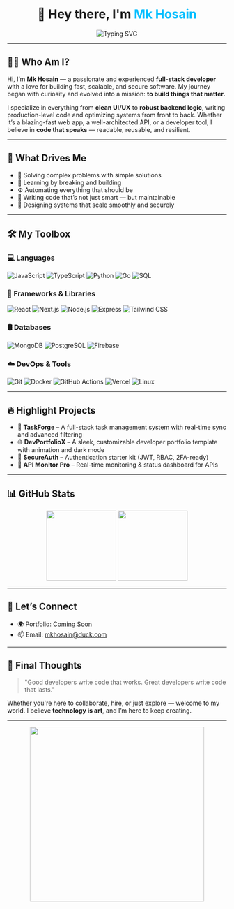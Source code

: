 <h1 align="center">👋 Hey there, I'm <span style="color:#00BFFF">Mk Hosain</span></h1>

<p align="center">
  <img src="https://readme-typing-svg.demolab.com?font=Fira+Code&duration=3500&pause=1000&color=00FFD1&center=true&vCenter=true&width=600&lines=Full-Stack+Engineer+%7C+Clean+Code+Advocate;Problem+Solver+%7C+Builder+%7C+Debugger;Driven+by+Code%2C+Fueled+by+Curiosity;Delivering+scalable+solutions+since+day+one." alt="Typing SVG" />
</p>

---

## 👨‍💻 Who Am I?

Hi, I’m **Mk Hosain** — a passionate and experienced **full-stack developer** with a love for building fast, scalable, and secure software. My journey began with curiosity and evolved into a mission: **to build things that matter.**

I specialize in everything from **clean UI/UX** to **robust backend logic**, writing production-level code and optimizing systems from front to back. Whether it’s a blazing-fast web app, a well-architected API, or a developer tool, I believe in **code that speaks** — readable, reusable, and resilient.

---

## 🚀 What Drives Me

- 🔎 Solving complex problems with simple solutions
- 🧠 Learning by breaking and building
- ⚙️ Automating everything that should be
- 🎯 Writing code that’s not just smart — but maintainable
- 📐 Designing systems that scale smoothly and securely

---

## 🛠️ My Toolbox

### 💻 Languages
![JavaScript](https://img.shields.io/badge/-JavaScript-black?style=flat-square&logo=javascript)
![TypeScript](https://img.shields.io/badge/-TypeScript-black?style=flat-square&logo=typescript)
![Python](https://img.shields.io/badge/-Python-black?style=flat-square&logo=python)
![Go](https://img.shields.io/badge/-Go-black?style=flat-square&logo=go)
![SQL](https://img.shields.io/badge/-SQL-black?style=flat-square&logo=postgresql)

### 🧰 Frameworks & Libraries
![React](https://img.shields.io/badge/-React-black?style=flat-square&logo=react)
![Next.js](https://img.shields.io/badge/-Next.js-black?style=flat-square&logo=next.js)
![Node.js](https://img.shields.io/badge/-Node.js-black?style=flat-square&logo=node.js)
![Express](https://img.shields.io/badge/-Express-black?style=flat-square&logo=express)
![Tailwind CSS](https://img.shields.io/badge/-TailwindCSS-black?style=flat-square&logo=tailwind-css)

### 🛢️ Databases
![MongoDB](https://img.shields.io/badge/-MongoDB-black?style=flat-square&logo=mongodb)
![PostgreSQL](https://img.shields.io/badge/-PostgreSQL-black?style=flat-square&logo=postgresql)
![Firebase](https://img.shields.io/badge/-Firebase-black?style=flat-square&logo=firebase)

### ☁️ DevOps & Tools
![Git](https://img.shields.io/badge/-Git-black?style=flat-square&logo=git)
![Docker](https://img.shields.io/badge/-Docker-black?style=flat-square&logo=docker)
![GitHub Actions](https://img.shields.io/badge/-GitHub%20Actions-black?style=flat-square&logo=github-actions)
![Vercel](https://img.shields.io/badge/-Vercel-black?style=flat-square&logo=vercel)
![Linux](https://img.shields.io/badge/-Linux-black?style=flat-square&logo=linux)

---

## 🔥 Highlight Projects

- 🧭 **TaskForge** – A full-stack task management system with real-time sync and advanced filtering
- 🌐 **DevPortfolioX** – A sleek, customizable developer portfolio template with animation and dark mode
- 🔐 **SecureAuth** – Authentication starter kit (JWT, RBAC, 2FA-ready)
- 🧪 **API Monitor Pro** – Real-time monitoring & status dashboard for APIs

---

## 📊 GitHub Stats

<p align="center">
  <img src="https://github-readme-stats.vercel.app/api?username=rootevil&show_icons=true&theme=radical&count_private=true" height="160px" />
  <img src="https://github-readme-stats.vercel.app/api/top-langs/?username=mkhosain&layout=compact&theme=radical" height="160px" />
</p>

---

## 🤝 Let’s Connect

- 🌍 Portfolio: [Coming Soon](https://t.me/bizft)
- 📫 Email: mkhosain@duck.com

---

## 💬 Final Thoughts

> "Good developers write code that works. Great developers write code that lasts."

Whether you're here to collaborate, hire, or just explore — welcome to my world. I believe **technology is art**, and I’m here to keep creating.

---

<p align="center">
  <img src="https://media.giphy.com/media/iIqmM5tTjmpOB9mpbn/giphy.gif" width="400" />
</p>
